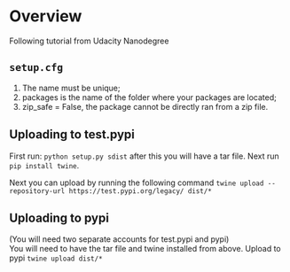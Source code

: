 # Overview
Following tutorial from Udacity Nanodegree

## `setup.cfg`
1) The name must be unique;
2) packages is the name of the folder where your packages are located;
3) zip_safe = False, the package cannot be directly ran from a zip file.

## Uploading to test.pypi
First run: `python setup.py sdist` after this you will have a tar file. Next run `pip install twine`.

Next you can upload by running the following command `twine upload --repository-url https://test.pypi.org/legacy/ dist/*`

## Uploading to pypi
(You will need two separate accounts for test.pypi and pypi)\
You will need to have the tar file and twine installed from above.
Upload to pypi `twine upload dist/*`
